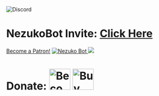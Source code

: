 
<img alt="Discord" src="https://img.shields.io/discord/624217127540359188?label=DISCORD&style=for-the-badge">
<h1>NezukoBot
Invite: <a href="https://discordapp.com/api/oauth2/authorize?client_id=623481583411658753&permissions=2147478775&redirect_uri=https%3A%2F%2Fdiscord.gg%2Fsz4qDtu&response_type=code&scope=bot%20guilds.join">Click Here</a></h1>

<a href="https://www.patreon.com/bePatron?u=25041687" data-patreon-widget-type="become-patron-button">Become a Patron!</a><script async src="https://c6.patreon.com/becomePatronButton.bundle.js"></script>
<a href="https://top.gg/bot/623481583411658753">
    <img src="https://top.gg/api/widget/623481583411658753.svg" alt="Nezuko Bot" />
</a><img src="https://botsfordiscord.com/api/bot/623481583411658753/widget?theme=dark&height=140&width=380">
<h1>Donate:
<a href='https://patreon.com/nezukobot' target='_blank'><img height='56' style='border:0px;height:56px;' src='https://img.shields.io/endpoint.svg?url=https%3A%2F%2Fshieldsio-patreon.vercel.app%2Fapi%3Fusername%3Dnezukobot%26type%3Dpledges&style=for-the-badge' border='0' alt='Become a Patron' /></a>
<a href='https://ko-fi.com/T6T423C5Y' target='_blank'><img height='56' style='border:0px;height:56px;' src='https://cdn.ko-fi.com/cdn/kofi4.png?v=2' border='0' alt='Buy Me a Coffee at ko-fi.com' /></a></h1> 

